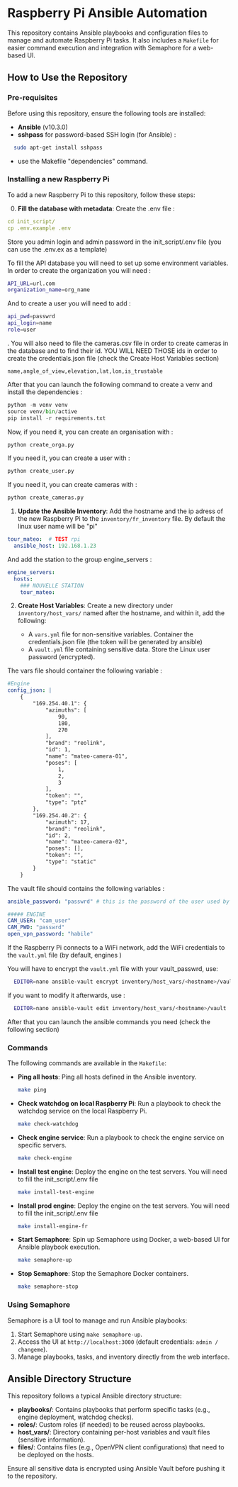 # Raspberry Pi Ansible Automation

This repository contains Ansible playbooks and configuration files to manage and automate Raspberry Pi tasks. It also includes a `Makefile` for easier command execution and integration with Semaphore for a web-based UI.

## How to Use the Repository

### Pre-requisites

Before using this repository, ensure the following tools are installed:

- **Ansible** (v10.3.0)
- **sshpass** for password-based SSH login (for Ansible) :
```bash
  sudo apt-get install sshpass
```
- use the Makefile "dependencies" command.

### Installing a new Raspberry Pi

To add a new Raspberry Pi to this repository, follow these steps:

0. **Fill the database with metadata**:
  Create the .env file :
  ```yml
  cd init_script/
  cp .env.example .env
  ```

  Store you admin login and admin password in the init_script/.env file (you can use the .env.ex as a template)

  To fill the API database you will need to set up some environment variables.
  In order to create the organization you will need :
  ```bash
  API_URL=url.com
  organization_name=org_name
  ```

  And to create a user you will need to add :
  ```bash
  api_pwd=passwrd
  api_login=name
  role=user
  ```
.
  You will also need to file the cameras.csv file in order to create cameras in the database and to find their id. YOU WILL NEED THOSE ids in order to create the credentials.json file (check the Create Host Variables section)

  ```csv
  name,angle_of_view,elevation,lat,lon,is_trustable
  ```

  After that you can launch the following command to create a venv and install the dependencies :
  ```python
  python -m venv venv
  source venv/bin/active
  pip install -r requirements.txt
  ```

  Now, if you need it, you can create an organisation with :
  ```python
  python create_orga.py
  ```

  If you need it, you can create a user with :
  ```python
  python create_user.py
  ```

  If you need it, you can create cameras with :
  ```python
  python create_cameras.py
  ```

1. **Update the Ansible Inventory**:
  Add the hostname  and the ip adress of the new Raspberry Pi to the `inventory/fr_inventory` file. By default the linux user name will be "pi"
  ```yml
  tour_mateo:  # TEST rpi
    ansible_host: 192.168.1.23
  ```

  And add the station to the group engine_servers :

  ```yml
  engine_servers:
    hosts:
      ### NOUVELLE STATION
      tour_mateo:
  ```

2. **Create Host Variables**:
   Create a new directory under `inventory/host_vars/` named after the hostname, and within it, add the following:

   - A `vars.yml` file for non-sensitive variables. Container the credentials.json file (the token will be generated by ansible)
   - A `vault.yml` file containing sensitive data.  Store the Linux user password (encrypted).

  The vars file should container the following variable :
  ```yml
  #Engine
  config_json: |
      {
          "169.254.40.1": {
              "azimuths": [
                  90,
                  180,
                  270
              ],
              "brand": "reolink",
              "id": 1,
              "name": "mateo-camera-01",
              "poses": [
                  1,
                  2,
                  3
              ],
              "token": "",
              "type": "ptz"
          },
          "169.254.40.2": {
              "azimuth": 17,
              "brand": "reolink",
              "id": 2,
              "name": "mateo-camera-02",
              "poses": [],
              "token": "",
              "type": "static"
          }
      }
  ```


  The vault file should contains the following variables :

  ```yml
  ansible_password: "passwrd" # this is the password of the user used by ansible to connect to the server

  ##### ENGINE
  CAM_USER: "cam_user"
  CAM_PWD: "passwrd"
  open_vpn_password: "habile"
  ```

  If the Raspberry Pi connects to a WiFi network, add the WiFi credentials to the `vault.yml` file (by default, engines )

  You will have to encrypt the `vault.yml` file with your vault_passwrd, use:
  ```bash
    EDITOR=nano ansible-vault encrypt inventory/host_vars/<hostname>/vault.yml
  ```

  if you want to modify it afterwards, use :
  ```bash
    EDITOR=nano ansible-vault edit inventory/host_vars/<hostname>/vault
  ```

  After that you can launch the ansible commands you need (check the following section)

### Commands

The following commands are available in the `Makefile`:

- **Ping all hosts**:
  Ping all hosts defined in the Ansible inventory.
  ```bash
  make ping
  ```

- **Check watchdog on local Raspberry Pi**:
  Run a playbook to check the watchdog service on the local Raspberry Pi.
  ```bash
  make check-watchdog
  ```

- **Check engine service**:
  Run a playbook to check the engine service on specific servers.
  ```bash
  make check-engine
  ```

- **Install test engine**:
  Deploy the engine on the test servers. You will need to fill the init_script/.env file
  ```bash
  make install-test-engine
  ```

- **Install prod engine**:
  Deploy the engine on the test servers. You will need to fill the init_script/.env file
  ```bash
  make install-engine-fr
  ```

- **Start Semaphore**:
  Spin up Semaphore using Docker, a web-based UI for Ansible playbook execution.
  ```bash
  make semaphore-up
  ```

- **Stop Semaphore**:
  Stop the Semaphore Docker containers.
  ```bash
  make semaphore-stop
  ```

### Using Semaphore

Semaphore is a UI tool to manage and run Ansible playbooks:

1. Start Semaphore using `make semaphore-up`.
2. Access the UI at `http://localhost:3000` (default credentials: `admin / changeme`).
3. Manage playbooks, tasks, and inventory directly from the web interface.

## Ansible Directory Structure

This repository follows a typical Ansible directory structure:

- **playbooks/**: Contains playbooks that perform specific tasks (e.g., engine deployment, watchdog checks).
- **roles/**: Custom roles (if needed) to be reused across playbooks.
- **host_vars/**: Directory containing per-host variables and vault files (sensitive information).
- **files/**: Contains files (e.g., OpenVPN client configurations) that need to be deployed on the hosts.

Ensure all sensitive data is encrypted using Ansible Vault before pushing it to the repository.
